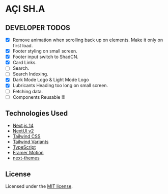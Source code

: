 # AÇI SH.A

## DEVELOPER TODOS

- [x] Remove animation when scrolling back up on elements. Make it only on first load.
- [x] Footer styling on small screen.
- [x] Footer input switch to ShadCN.
- [x] Card Links.
- [ ] Search.
- [ ] Search Indexing.
- [x] Dark Mode Logo & Light Mode Logo
- [x] Lubricants Heading too long on small screen. 
- [ ] Fetching data. 
- [ ] Components Reusable !!!

## Technologies Used

- [Next.js 14](https://nextjs.org/docs/getting-started)
- [NextUI v2](https://nextui.org/)
- [Tailwind CSS](https://tailwindcss.com/)
- [Tailwind Variants](https://tailwind-variants.org)
- [TypeScript](https://www.typescriptlang.org/)
- [Framer Motion](https://www.framer.com/motion/)
- [next-themes](https://github.com/pacocoursey/next-themes)


## License

Licensed under the [MIT license](https://github.com/nextui-org/next-app-template/blob/main/LICENSE).

